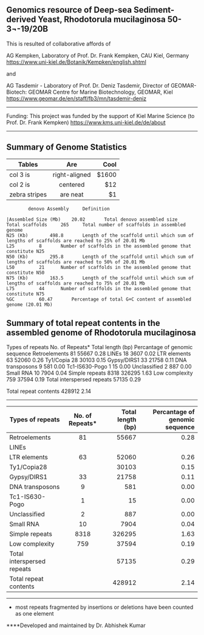 Genomics resource of Deep-sea Sediment-derived Yeast, Rhodotorula mucilaginosa 50-3¬-19/20B
------------------------------
This is resulted of collaborative affords of 

AG Kempken, Laboratory of Prof. Dr. Frank Kempken, CAU Kiel, Germany
https://www.uni-kiel.de/Botanik/Kempken/english.shtml

and 

AG Tasdemir - Laboratory of Prof. Dr. Deniz Tasdemir, Director of GEOMAR-Biotech: GEOMAR Centre for Marine Biotechnology, GEOMAR, Kiel
https://www.geomar.de/en/staff/fb3/mn/tasdemir-deniz

---------------------------
Funding: This project was funded by the support of Kiel Marine Science (to Prof. Dr. Frank Kempken)
https://www.kms.uni-kiel.de/de/about


------------------------------------------------------------------------------------------------------------------------

Summary of Genome Statistics
--------------------------------
| Tables        | Are           | Cool  |
| ------------- |:-------------:| -----:|
| col 3 is      | right-aligned | $1600 |
| col 2 is      | centered      |   $12 |
| zebra stripes | are neat      |    $1 |


			denovo Assembly		Definition
			
	|Assembled Size (Mb)	20.02		Total denovo assembled size 
	Total scaffolds		265		Total number of scaffolds in assembled genome
	N25 (Kb)		498.8		Length of the scaffold until which sum of lengths of scaffolds are reached to 25% of 20.01 Mb
	L25			8		Number of scaffolds in the assembled genome that constitute N25
	N50 (Kb)		295.8		Length of the scaffold until which sum of lengths of scaffolds are reached to 50% of 20.01 Mb
	L50			21		Number of scaffolds in the assembled genome that constitute N50
	N75 (Kb)		163.5		Length of the scaffold until which sum of lengths of scaffolds are reached to 75% of 20.01 Mb
	L75			44		Number of scaffolds in the assembled genome that constitute N75
	%GC			60.47		Percentage of total G+C content of assembled genome (20.01 Mb)
	
	
	

Summary of total repeat contents in the assembled genome of Rhodotorula mucilaginosa
--------------------------------

Types of repeats	No. of 
Repeats*	Total 
length (bp)	Percantage of 
genomic sequence
Retroelements	81	55667   	0.28 
            LINEs	18	3607	0.02
LTR elements	63	52060	0.26
Ty1/Copia	28	30103	0.15
Gypsy/DIRS1	33	21758	0.11
DNA transposons          	9	581	0.00
Tc1-IS630-Pogo        	1	15	0.00
Unclassified	2	887	0.00
Small RNA	10	7904	0.04
Simple repeats	8318	326295	1.63
Low complexity	759	37594	0.19
Total interspersed repeats		57135	0.29
			
Total repeat contents		428912	2.14

-----
|Types of repeats|	No. of Repeats*|	Total length (bp)|	Percantage of genomic sequence|
| ------------- |:-------------:| -----:|--------------------:|
| Retroelements|81	          |   	     55667   	        | 	0.28 | 
| LINEs	          
| LTR elements| 63| 52060| 0.26| 
| Ty1/Copia28| | 30103| 0.15| 
| Gypsy/DIRS1| 33| 21758| 0.11| 
| DNA transposons| 9| 581| 0.00| 
| Tc1-IS630-Pogo| 1| 15| 0.00| 
| Unclassified| 2| 887| 0.00| 
| Small RNA| 10| 7904| 0.04| 
| Simple repeats| 8318| 326295| 1.63| 
| Low complexity| 759| 37594| 0.19| 
| Total interspersed repeats| | 57135| 0.29| 	
| Total repeat contents | | 428912	| 2.14| 
-------
* most repeats fragmented by insertions or deletions have been counted as one element

****Developed and maintained by Dr. Abhishek Kumar





